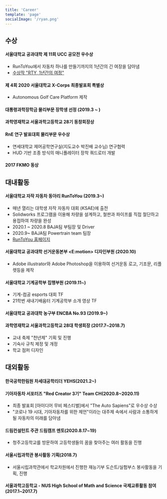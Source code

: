 ```yaml
---
title: 'Career'
template: 'page'
socialImage: '/ryan.png'
---
```


## 수상

#### 서울대학교 공과대학 제 11회 UCC 공모전 우수상

- RunToYou에서 자동차 하나를 만들기까지의 1년간의 긴 여장을 담아냄
- <a href="https://www.youtube.com/watch?v=XGgtz434HNs" target="_blank">수상작 "RTY, 1년간의 여정"</a>

#### 제 4회 2020 서울대학교 X-Corps 최종발표회 특별상

- Autonomous Golf Care Platform 제작

#### 대통령과학장학금 물리부문 장학생 선정 (2019.3 ~ )

#### 과학영재학교 서울과학고등학교 28기 동창회장상

#### RnE 연구 발표대회 물리부문 우수상

- 연세대학교 제어공학연구실(지도교수 박진배 교수님) 연구협력
- HUD 기반 조종 방식의 매니퓰레이터 장착 쿼드로터 개발

#### 2017 FKMO 동상

## 대내활동

#### 서울대학교 자작 자동차 동아리 RunToYou (2019.3~)

- 매년 열리는 대학생 자작 자동차 대회 (KSAE)에 출전
- Solidworks 프로그램을 이용해 차량을 설계하고, 철판과 파이프를 직접 절단하고 용접하여 차량을 완성
- 2020.1 ~ 2020.8 BAJA팀 부팀장 및 Driver
- 2020.9~ BAJA팀 Powertrain team 팀장
- <a href="https://www.snurty.net" target="_blank"> RunToYou 홈페이지</a>

#### 서울대학교 공과대학 선거운동본부 <E:motion> 디자인부원 (2020.10)

- Adobe illustrator와 Adobe Photoshop을 이용하여 선거운동 로고, 기조문, 리플렛등을 제작

#### 서울대학교 기계공학부 집행부원 (2019.11~)

- 기계-컴공 esports 대회 TF
- 21학번 새내기배움터 기계공학부 소개 영상 TF

#### 서울대학교 공과대학 농구부 ENCBA No.93 (2019.9~)

#### 과학영재학교 서울과학고등학교 28대 학생회장 (2017.7~2018.7)

- 교내 축제 "천년제" 기획 및 진행
- 기숙사 규칙 제정 및 개정
- 학교 점퍼 디자인

## 대외활동

#### 한국공학한림원 차세대공학리더 YEHS(2021.2~)

#### 기아자동차 서포터즈 "Red Creator 3기" Team CH(2020.8~2020.11)

- 최종 발표회 [아이디어 무비 페스티벌]에서 "The Auto Sapiens"로 우수상 수상
- "코로나 19 시대, 기아자동차를 위한 제언"이라는 대주제 속에서 사람과 소통하게 될 자동차의 미래를 담아냄

#### 드림컨설턴트 주관 드림캠프 멘토(2020.8.17~19)

- 청주고등학교를 방문하여 고등학생들의 꿈을 찾아주는 여러 활동을 진행

#### 서울시립과학관 봉사활동 기획(2018.7)

- 서울시립과학관에서 학교차원에서 진행한 재능기부 도슨트/실험부스 봉사활동을 기획, 진행

#### 서울과학고등학교 - NUS High School of Math and Science 국제교류활동 참여 (2017.1~2017.7)
